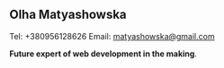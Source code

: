 ## Olha Matyashowska
Tel: +380956128626
Email: matyashowska@gmail.com

__Future expert of web development in the making__.